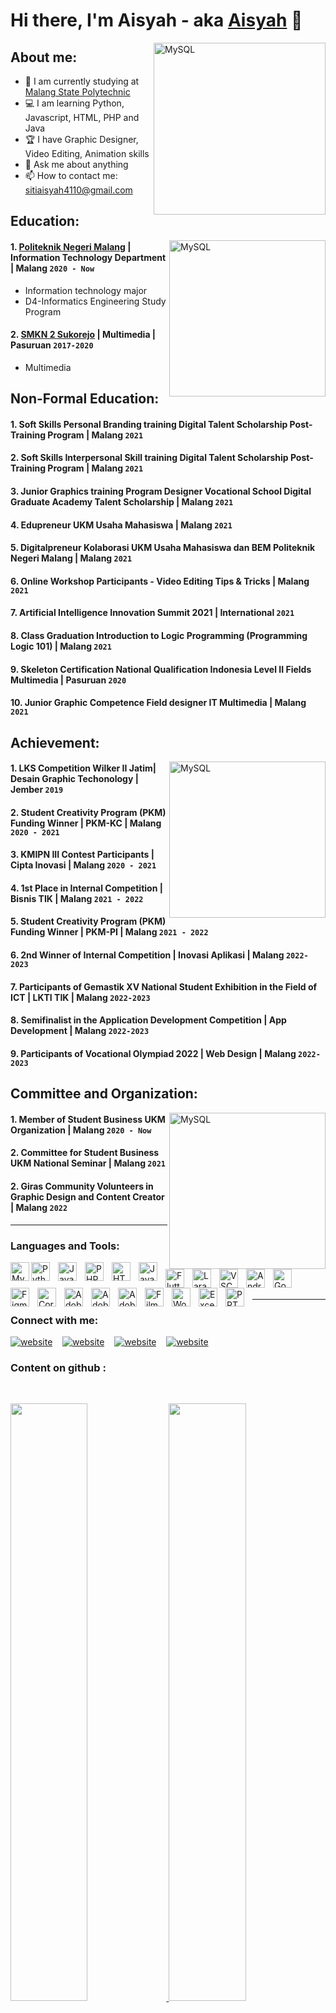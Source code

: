 # Hi there, I'm Aisyah - aka [Aisyah](https://instagram.com/_aisyaa14) 👋
[<img align="right" alt="MySQL" width="275px" src="https://img.freepik.com/free-vector/illustration-female-character-wearing-hijab-working-office_10045-686.jpg?t=st=1658821433~exp=1658822033~hmac=4dfbd3e89be96163f2652fac60eabbf7a172a500e62e2da9cc525d8e589dabc0&w=740" />][webdev]
## About me:
- 🏫 I am currently studying at [Malang State Polytechnic](https://www.polinema.ac.id/)
- 💻 I am learning Python, Javascript, HTML, PHP and Java
- 🏆 I have Graphic Designer, Video Editing, Animation skills
- 💬 Ask me about anything
- 📫 How to contact me: sitiaisyah4110@gmail.com



## Education:
   [<img align="right" alt="MySQL" width="250px" src="https://img.freepik.com/free-vector/video-conference-remote-working-flat-illustration-screen-laptop-with-group-colleagues-people-conn_88138-548.jpg?w=740" />][webdev]
#### 1. [Politeknik Negeri Malang](https://www.polinema.ac.id/) | Information Technology Department | Malang `2020 - Now`
  - Information technology major
  - D4-Informatics Engineering Study Program
 #### 2. [SMKN 2 Sukorejo]() | Multimedia | Pasuruan `2017-2020`
   - Multimedia


## Non-Formal Education:
#### 1. Soft Skills Personal Branding training Digital Talent Scholarship Post-Training Program | Malang `2021`
#### 2. Soft Skills Interpersonal Skill training Digital Talent Scholarship Post-Training Program | Malang `2021`
#### 3. Junior Graphics training Program Designer Vocational School Digital Graduate Academy Talent Scholarship | Malang `2021`
#### 4. Edupreneur UKM Usaha Mahasiswa | Malang `2021`
#### 5. Digitalpreneur Kolaborasi UKM Usaha Mahasiswa dan BEM Politeknik Negeri Malang | Malang `2021`
#### 6. Online Workshop Participants - Video Editing Tips & Tricks | Malang `2021`
#### 7. Artificial Intelligence Innovation Summit 2021 | International `2021`
#### 8. Class Graduation Introduction to Logic Programming (Programming Logic 101) | Malang `2021`
#### 9. Skeleton Certification National Qualification Indonesia Level II Fields Multimedia | Pasuruan `2020`
#### 10. Junior Graphic Competence Field designer IT Multimedia | Malang `2021`


## Achievement:
[<img align="right" alt="MySQL" width="250px" src="https://img.freepik.com/free-vector/team-happy-employees-winning-award-celebrating-success-business-people-enjoying-victory-getting-gold-cup-trophy-vector-illustration-reward-prize-champions-s_74855-8601.jpg?w=740" />][webdev]
#### 1. LKS Competition Wilker II Jatim| Desain Graphic Techonology | Jember `2019`
#### 2. Student Creativity Program (PKM) Funding Winner | PKM-KC | Malang `2020 - 2021`
#### 3. KMIPN III Contest Participants | Cipta Inovasi | Malang `2020 - 2021`
#### 4. 1st Place in Internal Competition | Bisnis TIK | Malang `2021 - 2022`
#### 5. Student Creativity Program (PKM) Funding Winner | PKM-PI | Malang `2021 - 2022`
#### 6. 2nd Winner of Internal Competition | Inovasi Aplikasi | Malang `2022-2023`
#### 7. Participants of Gemastik XV National Student Exhibition in the Field of ICT | LKTI TIK | Malang `2022-2023`
#### 8. Semifinalist in the Application Development Competition | App Development | Malang `2022-2023`
#### 9. Participants of Vocational Olympiad 2022 | Web Design | Malang `2022-2023`


## Committee and Organization:
[<img align="right" alt="MySQL" width="250px" src="https://img.freepik.com/free-vector/communication-flat-icon_1262-18771.jpg?t=st=1658822276~exp=1658822876~hmac=4c38d9382fa62ea02d0b83c3aabf3771560f884c71843136175d30ff06bc0ba5&w=740" />][webdev]
#### 1. Member of Student Business UKM Organization | Malang `2020 - Now`
#### 2. Committee for Student Business UKM National Seminar | Malang `2021`
#### 2. Giras Community Volunteers in Graphic Design and Content Creator | Malang `2022`

---
### Languages and Tools:

[<img align="left" alt="MySQL" width="30px" src="https://img.icons8.com/fluency/48/000000/mysql-logo.png" />][webdev]
[<img align="left" alt="Python" width="30px" src="https://upload.wikimedia.org/wikipedia/commons/thumb/c/c3/Python-logo-notext.svg/110px-Python-logo-notext.svg.png?20100317150552" style="padding-right:10px;" />][webdev]
[<img align="left" alt="Java" width="30px" src="https://img.icons8.com/color/48/000000/java-coffee-cup-logo--v1.png" style="padding-right:10px;" />][webdev]
[<img align="left" alt="PHP" width="30px" src="https://user-images.githubusercontent.com/95728206/213154925-90c186ce-6297-4458-9c02-68a043ada466.png" style="padding-right:10px;" />][webdev]
[<img align="left" alt="HTML" width="30px" src="https://user-images.githubusercontent.com/95728206/213154743-f8f66372-134e-45ab-a305-ec30cbf712ab.png" style="padding-right:10px;" />][webdev]
[<img align="left" alt="Java Script" width="30px" src="https://user-images.githubusercontent.com/95728206/213155076-7a20ee04-c00d-4722-9a1e-7dca9e7b61e6.png" style="padding-right:10px;" />][webdev]
[<img align="left" alt="Flutter" width="30px" src="https://user-images.githubusercontent.com/95728206/213154424-50dfaee5-f092-412f-a112-9d9ca11f1586.png" style="padding-right:10px;" />][webdev]
[<img align="left" alt="Laravel" width="30px" src="https://img.icons8.com/fluency/48/000000/laravel.png" style="padding-right:10px;" />][webdev]
[<img align="left" alt="VSCode" width="30px" src="https://user-images.githubusercontent.com/95728206/213155526-d131e7b9-fc88-4645-a6c5-154ad18faaa0.png" style="padding-right:10px;" />][webdev]
[<img align="left" alt="Android Studio" width="30px" src="https://user-images.githubusercontent.com/95728206/213154042-67fdeb95-07e1-4909-80eb-1379f543b5ee.png" style="padding-right:10px;" />][webdev]
[<img align="left" alt="Google Cloud" width="30px" src="https://user-images.githubusercontent.com/95728206/213153645-da65767c-49b6-42d6-8d4c-c763fd35b333.png" style="padding-right:10px;" />][webdev]
[<img align="left" alt="Figma" width="30px" src="https://img.icons8.com/fluency/48/000000/figma.png" style="padding-right:10px;" />][webdev]
[<img align="left" alt="Corel draw" width="30px" src="https://img.icons8.com/fluency/48/000000/coreldraw-2021.png" style="padding-right:10px;" />][webdev]
[<img align="left" alt="Adobe Photoshop" width="30px" src="https://img.icons8.com/color/48/000000/adobe-photoshop--v1.png" style="padding-right:10px;" />][webdev]
[<img align="left" alt="Adobe Premier" width="30px" src="https://img.icons8.com/color/48/000000/adobe-premiere-pro--v1.png" style="padding-right:10px;" />][webdev]
[<img align="left" alt="Adobe Flash" width="30px" src="https://img.icons8.com/color/48/000000/adobe-flash--v1.png" style="padding-right:10px;" />][webdev]
[<img align="left" alt="Filmora" width="30px" src="https://img.icons8.com/color/48/000000/filmora.png" style="padding-right:10px;" />][webdev]
[<img align="left" alt="Word" width="30px" src="https://img.icons8.com/fluency/48/000000/microsoft-word-2019.png" style="padding-right:10px;" />][webdev]
[<img align="left" alt="Excel" width="30px" src="https://img.icons8.com/color/48/000000/microsoft-excel-2019--v1.png" style="padding-right:10px;" />][webdev]
[<img align="left" alt="PPT" width="30px" src="https://img.icons8.com/color/48/000000/ms-powerpoint--v1.png" style="padding-right:10px;" />][webdev]

<br />
<br />

---
### Connect with me:

[![website](https://img.icons8.com/color/48/000000/youtube-play.png)](https://www.youtube.com/channel/UCm17-AcMDibYaqwy1_O40bA#gh-light-mode-only)
&nbsp;&nbsp;
[![website](https://img.icons8.com/color/48/000000/twitter--v1.png)](https://twitter.com/aisyaa140102#gh-light-mode-only)
&nbsp;&nbsp;
[![website](https://img.icons8.com/fluency/48/000000/instagram-new.png)](https://instagram.com/_aisyaa14#gh-light-mode-only)
&nbsp;&nbsp;
[![website](https://img.icons8.com/color/48/000000/telegram-app--v1.png)](https://t.me/aisyaa14#gh-light-mode-only)


[webdev]: https://github.com/sitiaisyah14

### Content on github :
<br/>
<p align="left">
  <a href="https://sitiaisyah14.dev/">
  <img width="49.5%" src="https://github-readme-stats.vercel.app/api?username=sitiaisyah14&show_icons=true&theme=omni&hide_border=true" />
    <img width="49.5%" src="https://github-readme-streak-stats.herokuapp.com/?user=sitiaisyah14&theme=omni&hide_border=true" />
  </a>
</p>
<br>

[![Siti Aisyah' Activity Graph](https://activity-graph.herokuapp.com/graph?username=sitiaisyah14&custom_title=sitiaisyah14's%20Contribution%20Graph&theme=omni&bg_color=191622&hide_border=true&line=e6dd79&point=d467a7)](https://sitiaisyah14.dev)
